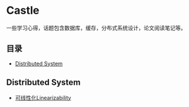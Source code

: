 # Castle
一些学习心得，话题包含数据库，缓存，分布式系统设计，论文阅读笔记等。

## 目录

- [Distributed System](#Distributed-System)

## Distributed System

- [可线性化Linearizability](https://github.com/LanceZL/Castle/blob/main/%E5%88%86%E5%B8%83%E5%BC%8F%E7%B3%BB%E7%BB%9F/%E5%8F%AF%E7%BA%BF%E6%80%A7%E5%8C%96.md)

